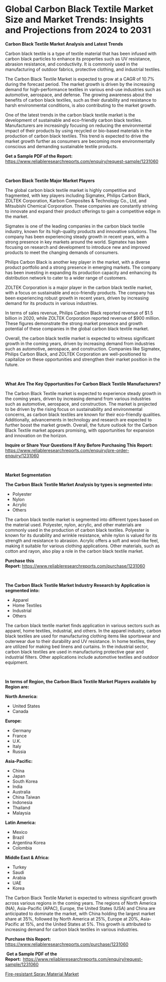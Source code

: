 <p><h1>Global Carbon Black Textile Market Size and Market Trends: Insights and Projections from 2024 to 2031</h1></p><p><strong>Carbon Black Textile Market Analysis and Latest Trends</strong></p>
<p><p>Carbon black textile is a type of textile material that has been infused with carbon black particles to enhance its properties such as UV resistance, abrasion resistance, and conductivity. It is commonly used in the manufacturing of outdoor fabrics, protective clothing, and industrial textiles.</p><p>The Carbon Black Textile Market is expected to grow at a CAGR of 10.7% during the forecast period. The market growth is driven by the increasing demand for high-performance textiles in various end-use industries such as automotive, aerospace, and defense. The growing awareness about the benefits of carbon black textiles, such as their durability and resistance to harsh environmental conditions, is also contributing to the market growth.</p><p>One of the latest trends in the carbon black textile market is the development of sustainable and eco-friendly carbon black textiles. Manufacturers are increasingly focusing on reducing the environmental impact of their products by using recycled or bio-based materials in the production of carbon black textiles. This trend is expected to drive the market growth further as consumers are becoming more environmentally conscious and demanding sustainable textile products.</p></p>
<p><strong>Get a Sample PDF of the Report:&nbsp;</strong> <a href="https://www.reliableresearchreports.com/enquiry/request-sample/1231060">https://www.reliableresearchreports.com/enquiry/request-sample/1231060</a></p>
<p>&nbsp;</p>
<p><strong>Carbon Black Textile Major Market Players</strong></p>
<p><p>The global carbon black textile market is highly competitive and fragmented, with key players including Sigmatex, Philips Carbon Black, ZOLTEK Corporation, Karbon Composites & Technology Co., Ltd, and Mitsubishi Chemical Corporation. These companies are constantly striving to innovate and expand their product offerings to gain a competitive edge in the market.</p><p>Sigmatex is one of the leading companies in the carbon black textile industry, known for its high-quality products and innovative solutions. The company has been experiencing steady growth in recent years, with a strong presence in key markets around the world. Sigmatex has been focusing on research and development to introduce new and improved products to meet the changing demands of consumers.</p><p>Philips Carbon Black is another key player in the market, with a diverse product portfolio and a strong presence in emerging markets. The company has been investing in expanding its production capacity and enhancing its distribution network to cater to a wider range of customers.</p><p>ZOLTEK Corporation is a major player in the carbon black textile market, with a focus on sustainable and eco-friendly products. The company has been experiencing robust growth in recent years, driven by increasing demand for its products in various industries.</p><p>In terms of sales revenue, Philips Carbon Black reported revenue of $1.5 billion in 2020, while ZOLTEK Corporation reported revenue of $900 million. These figures demonstrate the strong market presence and growth potential of these companies in the global carbon black textile market.</p><p>Overall, the carbon black textile market is expected to witness significant growth in the coming years, driven by increasing demand from industries such as automotive, aerospace, and construction. Companies like Sigmatex, Philips Carbon Black, and ZOLTEK Corporation are well-positioned to capitalize on these opportunities and strengthen their market position in the future.</p></p>
<p>&nbsp;</p>
<p><strong>What Are The Key Opportunities For Carbon Black Textile Manufacturers?</strong></p>
<p><p>The Carbon Black Textile market is expected to experience steady growth in the coming years, driven by increasing demand from various industries such as automotive, aerospace, and construction. The market is projected to be driven by the rising focus on sustainability and environmental concerns, as carbon black textiles are known for their eco-friendly qualities. Additionally, advancements in technology and research are expected to further boost the market growth. Overall, the future outlook for the Carbon Black Textile market appears promising, with opportunities for expansion and innovation on the horizon.</p></p>
<p><strong>Inquire or Share Your Questions If Any Before Purchasing This Report:</strong> <a href="https://www.reliableresearchreports.com/enquiry/pre-order-enquiry/1231060">https://www.reliableresearchreports.com/enquiry/pre-order-enquiry/1231060</a></p>
<p>&nbsp;</p>
<p><strong>Market Segmentation</strong></p>
<p><strong>The Carbon Black Textile Market Analysis by types is segmented into:</strong></p>
<p><ul><li>Polyester</li><li>Nylon</li><li>Acrylic</li><li>Others</li></ul></p>
<p><p>The carbon black textile market is segmented into different types based on the material used. Polyester, nylon, acrylic, and other materials are commonly used in the production of carbon black textiles. Polyester is known for its durability and wrinkle resistance, while nylon is valued for its strength and resistance to abrasion. Acrylic offers a soft and wool-like feel, making it suitable for various clothing applications. Other materials, such as cotton and rayon, also play a role in the carbon black textile market.</p></p>
<p><strong>Purchase this Report:&nbsp;</strong><a href="https://www.reliableresearchreports.com/purchase/1231060">https://www.reliableresearchreports.com/purchase/1231060</a></p>
<p>&nbsp;</p>
<p><strong>The Carbon Black Textile Market Industry Research by Application is segmented into:</strong></p>
<p><ul><li>Apparel</li><li>Home Textiles</li><li>Industrial</li><li>Others</li></ul></p>
<p><p>The carbon black textile market finds application in various sectors such as apparel, home textiles, industrial, and others. In the apparel industry, carbon black textiles are used for manufacturing clothing items like sportswear and outerwear due to their durability and UV resistance. In home textiles, they are utilized for making bed linens and curtains. In the industrial sector, carbon black textiles are used in manufacturing protective gear and industrial filters. Other applications include automotive textiles and outdoor equipment.</p></p>
<p>&nbsp;</p>
<p><strong>In terms of Region, the Carbon Black Textile Market Players available by Region are:</strong></p>
<p>
    <p> <strong> North America: </strong>
        <ul>
            <li>United States</li>
            <li>Canada</li>
        </ul>
        </p> 
    <p> <strong> Europe: </strong>
        <ul>
            <li>Germany</li>
            <li>France</li>
            <li>U.K.</li>
            <li>Italy</li>
            <li>Russia</li>
        </ul>
        </p> 
    <p> <strong> Asia-Pacific: </strong>
        <ul>
            <li>China</li>
            <li>Japan</li>
            <li>South Korea</li>
            <li>India</li>
            <li>Australia</li>
            <li>China Taiwan</li>
            <li>Indonesia</li>
            <li>Thailand</li>
            <li>Malaysia</li>
        </ul>
        </p> 
    <p> <strong> Latin America: </strong>
        <ul>
            <li>Mexico</li>
            <li>Brazil</li>
            <li>Argentina Korea</li>
            <li>Colombia</li>
        </ul>
        </p> 
    <p> <strong> Middle East & Africa: </strong>
        <ul>
            <li>Turkey</li>
            <li>Saudi</li>
            <li>Arabia</li>
            <li>UAE</li>
            <li>Korea</li>
        </ul>
    </p>
    </p>
<p><p>The Carbon Black Textile Market is expected to witness significant growth across various regions in the coming years. The regions of North America (NA), Asia-Pacific (APAC), Europe, the United States (USA) and China are anticipated to dominate the market, with China holding the largest market share at 35%, followed by North America at 25%, Europe at 20%, Asia-Pacific at 15%, and the United States at 5%. This growth is attributed to increasing demand for carbon black textiles in various industries.</p></p>
<p><strong>Purchase this Report: </strong><a href="https://www.reliableresearchreports.com/purchase/1231060">https://www.reliableresearchreports.com/purchase/1231060</a></p>
<p>&nbsp;<strong>Get a Sample PDF of the Report:&nbsp;&nbsp;</strong><a href="https://www.reliableresearchreports.com/enquiry/request-sample/1231060">https://www.reliableresearchreports.com/enquiry/request-sample/1231060</a></p>
<p><strong></strong></p>
<p><p><a href="https://fearless-okapi-6c8.notion.site/Fire-resistant-Spray-Material-Market-Size-Market-Trends-and-Growth-Outlook-forecasted-for-period-f-a0d974fb1e6e4c2ebf9e07eed2e76648">Fire-resistant Spray Material Market</a></p></p>